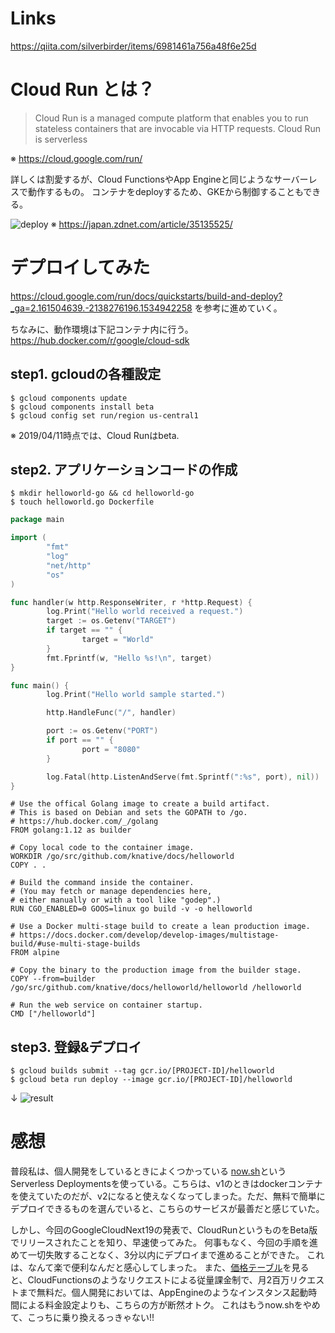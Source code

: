 <!-- 
title: Cloud Runをたった3ステップでデプロイしてみた (golang)
date: 2019-04-11T00:00:00+09:00
draft: false
description: description
image: 
icon: 😎
-->
# Links
https://qiita.com/silverbirder/items/6981461a756a48f6e25d

# Cloud Run とは？

> Cloud Run is a managed compute platform that enables you to run stateless containers that are invocable via HTTP requests. Cloud Run is serverless

※ https://cloud.google.com/run/

詳しくは割愛するが、Cloud FunctionsやApp Engineと同じようなサーバーレスで動作するもの。
コンテナをdeployするため、GKEから制御することもできる。

![deploy](https://japan.zdnet.com/storage/2019/04/10/2f758123dc855c1aa3533aea8d507950/190410-abrigednews-02-google-devops-with-serverless.png)
※ https://japan.zdnet.com/article/35135525/

# デプロイしてみた
https://cloud.google.com/run/docs/quickstarts/build-and-deploy?_ga=2.161504639.-2138276196.1534942258
を参考に進めていく。

ちなみに、動作環境は下記コンテナ内に行う。
https://hub.docker.com/r/google/cloud-sdk

## step1. gcloudの各種設定

```shell 
$ gcloud components update
$ gcloud components install beta
$ gcloud config set run/region us-central1
```

※ 2019/04/11時点では、Cloud Runはbeta.

## step2. アプリケーションコードの作成

```shell
$ mkdir helloworld-go && cd helloworld-go
$ touch helloworld.go Dockerfile
```

```go:helloworld.go
package main

import (
        "fmt"
        "log"
        "net/http"
        "os"
)

func handler(w http.ResponseWriter, r *http.Request) {
        log.Print("Hello world received a request.")
        target := os.Getenv("TARGET")
        if target == "" {
                target = "World"
        }
        fmt.Fprintf(w, "Hello %s!\n", target)
}

func main() {
        log.Print("Hello world sample started.")

        http.HandleFunc("/", handler)

        port := os.Getenv("PORT")
        if port == "" {
                port = "8080"
        }

        log.Fatal(http.ListenAndServe(fmt.Sprintf(":%s", port), nil))
}
```

```dockerfile:Dockerfile
# Use the offical Golang image to create a build artifact.
# This is based on Debian and sets the GOPATH to /go.
# https://hub.docker.com/_/golang
FROM golang:1.12 as builder

# Copy local code to the container image.
WORKDIR /go/src/github.com/knative/docs/helloworld
COPY . .

# Build the command inside the container.
# (You may fetch or manage dependencies here,
# either manually or with a tool like "godep".)
RUN CGO_ENABLED=0 GOOS=linux go build -v -o helloworld

# Use a Docker multi-stage build to create a lean production image.
# https://docs.docker.com/develop/develop-images/multistage-build/#use-multi-stage-builds
FROM alpine

# Copy the binary to the production image from the builder stage.
COPY --from=builder /go/src/github.com/knative/docs/helloworld/helloworld /helloworld

# Run the web service on container startup.
CMD ["/helloworld"]
```

## step3. 登録&デプロイ
```shell
$ gcloud builds submit --tag gcr.io/[PROJECT-ID]/helloworld
$ gcloud beta run deploy --image gcr.io/[PROJECT-ID]/helloworld
```
↓
![result](https://pbs.twimg.com/media/D34Fl0ZU4AA-dhU?format=png&name=small)

# 感想
普段私は、個人開発をしているときによくつかっている [now.sh](https://zeit.co/now)というServerless Deploymentsを使っている。こちらは、v1のときはdockerコンテナを使えていたのだが、v2になると使えなくなってしまった。ただ、無料で簡単にデプロイできるものを選んでいると、こちらのサービスが最善だと感じていた。

しかし、今回のGoogleCloudNext19の発表で、CloudRunというものをBeta版でリリースされたことを知り、早速使ってみた。
何事もなく、今回の手順を進めて一切失敗することなく、3分以内にデプロイまで進めることができた。
これは、なんて楽で便利なんだと感心してしまった。
また、[価格テーブル](https://cloud.google.com/run/pricing)を見ると、CloudFunctionsのようなリクエストによる従量課金制で、月2百万リクエストまで無料だ。個人開発においては、AppEngineのようなインスタンス起動時間による料金設定よりも、こちらの方が断然オトク。
これはもうnow.shをやめて、こっちに乗り換えるっきゃない!!
